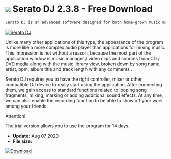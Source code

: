 # ![](https://cdn.softexe.net/static/icon/c/serato-dj-9765.png) Serato DJ 2.3.8 - Free Download

```sh
Serato DJ is an advanced software designed for both home-grown music mixing fans and professional DJs who are looking for the right tool to meet their expectations.
```
[![Serato DJ](https://gallery.dpcdn.pl/imgc/Tools/60436/g_-_420x350_1.5_-_x20150729191143_0.png)](https://softexe.net/win/multimedia/audio-sound/serato-dj:agfe.html)

Unlike many other applications of this type, the appearance of the program is more like a more complex audio player than applications for mixing music. This impression is not without a reason, because the most part of the application window is music manager / video clips and sources from CD / DVD media along with the music library view, broken down by song name, artist, bpm, album title and track length with any comments .
 
 Serato DJ requires you to have the right controller, mixer or other compatible DJ device to really start using the application. After connecting them, we gain access to standard functions related to looping song fragments, mixing, marking or adding additional sound effects. At any time, we can also enable the recording function to be able to show off your work among your friends.
 
 Attention!
 
 The trial version allows you to use the program for 14 days.


- **Update:** Aug 07 2020
- **File size:** 

[![Download](https://cdn.softexe.net/static/img/download.png)](https://softexe.net/win/multimedia/audio-sound/serato-dj:agfe.html)

